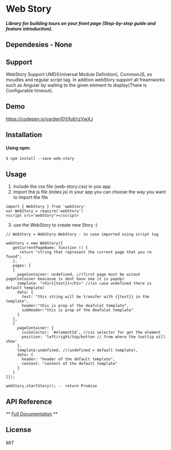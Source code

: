 # Web Story

##### Library for building tours on your front page (Step-by-step guide and feature introduction).
## Dependesies -  None

## Support
WebStory Support UMD(Universal Module Definition), CommonJS, es moudles and regular script tag.
In addtion webStory support all freamworks such as Angular by waiting to the given element to display(There is Configurable timeout).
## Demo
https://codepen.io/yarden101/full/rzVwXJ
## Installation
#### Using npm:
```
$ npm install --save web-story
```

## Usage
1. Include the css file (web-story.css) in you app
2. Import the js file (index.js) in your app you can choose the way you want to import the file
```
import { WebStory } from 'webStory' 
var WebStory = require('webStory')
<script src="webStory"></script>
```
3. use the WebStory to create new Story :)
```
// WebStory = WebStory.WebStory - in case imported using script tag

webStory = new WebStory({
   getCurrentPageName: function () {
      return "string that represent the current page that you re found";
   },
   pages: [
   {
     pageContainer: undefined, //(first page must be witout pageContainer beacasue is dont have one it is popUp)
     template: "<h1>{{test}}</h1>" //(in case undefined there is default template)
     data: {
	   test: "this string will be transfer with {{test}} in the template",
	   header:"this is prop of the deafulat template",
	   subHeader:"this is prop of the deafulat template"
     }
   }, 
   {
     pageContainer: {
	   cssSelector: `#elementId`, //css selector for get the element
	   position: 'left/right/top/botton // from where the tooltip will show'
     },
     template:undefined, //(undefined = default template),
     data: {
	   header: "header of the default template",
	   content: "content of the default template"
     }
   }
]});

webStory.startStory(); -- return Promise
```
## API Reference
** [Full Documentation](https://github.com/yardenShacham/WebStory/wiki) **


License
----
###### MIT
